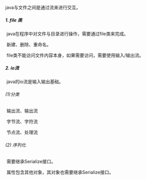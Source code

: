 java与文件之间是通过流来进行交互。

##### 1. file 类

​	java在程序中对文件与目录进行操作，需要通过file类来完成。 

​	新建、删除、重命名。

​	file类不能访问文件内容本身，如果需要访问，需要使用输入/输出流。

##### 2. io流

​	java的io流是输入输出基础。

######  (1)分类 

​		输出流、输出流

​		字节流、字符流

​		节点流、处理流

######   (2) 序列化

​	需要继承Serialize接口。

​	属性包含其他对象，其对象也需要继承Serialize接口。

